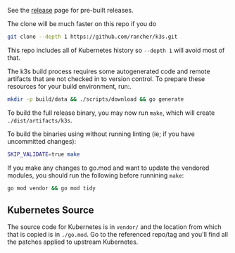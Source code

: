 See the [release](https://github.com/rancher/k3s/releases/latest) page for pre-built releases.

The clone will be much faster on this repo if you do
```bash
git clone --depth 1 https://github.com/rancher/k3s.git
```

This repo includes all of Kubernetes history so `--depth 1` will avoid most of that.

The k3s build process requires some autogenerated code and remote artifacts that are not checked in to version control.
To prepare these resources for your build environment, run:.
```bash
mkdir -p build/data && ./scripts/download && go generate
```

To build the full release binary, you may now run `make`, which will create `./dist/artifacts/k3s`.

To build the binaries using without running linting (ie; if you have uncommitted changes):
```bash
SKIP_VALIDATE=true make
```

If you make any changes to go.mod and want to update the vendored modules, you should run the following before runnining `make`:
```bash
go mod vendor && go mod tidy
```

Kubernetes Source
-----------------

The source code for Kubernetes is in `vendor/` and the location from which that is copied
is in `./go.mod`.  Go to the referenced repo/tag and you'll find all the patches applied
to upstream Kubernetes.

